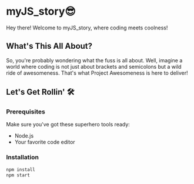 # myJS_story😎

Hey there! Welcome to myJS_story, where coding meets coolness!

## What's This All About?

So, you're probably wondering what the fuss is all about. Well, imagine a world where coding is not just about brackets and semicolons but a wild ride of awesomeness. That's what Project Awesomeness is here to deliver!

## Let's Get Rollin' 🛠️

### Prerequisites

Make sure you've got these superhero tools ready:

- Node.js
- Your favorite code editor

### Installation

```bash
npm install
npm start
